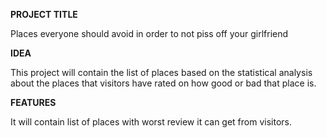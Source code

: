 **PROJECT TITLE**

Places everyone should avoid in order to not piss off your girlfriend

**IDEA**

This project will contain the list of places based on the statistical analysis about the places that visitors have rated on how good or bad that place is.

**FEATURES**

It will contain list of places with worst review it can get from visitors.
